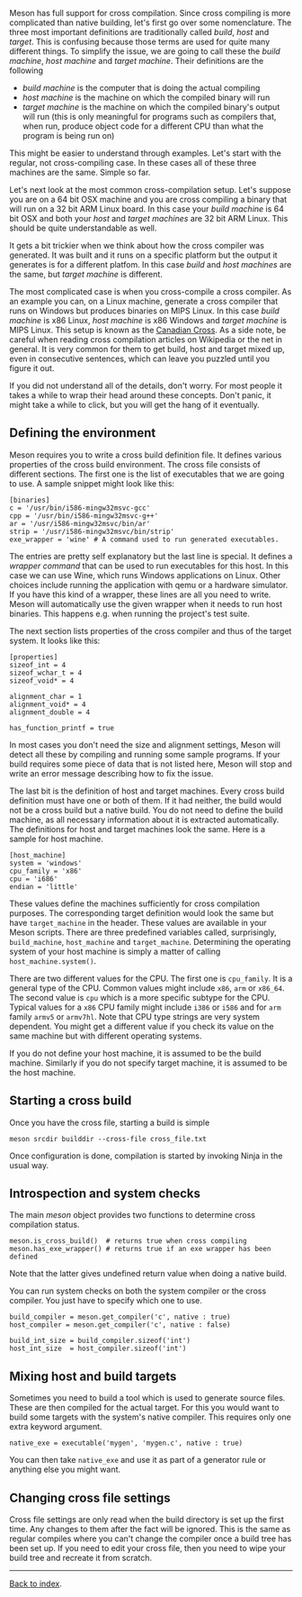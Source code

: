 Meson has full support for cross compilation. Since cross compiling is more complicated than native building, 
let's first go over some nomenclature. The three most important definitions are traditionally called *build*, *host* and *target*. This is confusing because those terms are used for quite many different things. To simplify the issue, we are going to call these the *build machine*, *host machine* and *target machine*. Their definitions are the following

* *build machine* is the computer that is doing the actual compiling
* *host machine* is the machine on which the compiled binary will run
* *target machine* is the machine on which the compiled binary's output will run (this is only meaningful for programs such as compilers that, when run, produce object code for a different CPU than what the program is being run on)

This might be easier to understand through examples. Let's start with the regular, not cross-compiling case. In these cases all of these three machines are the same. Simple so far.

Let's next look at the most common cross-compilation setup. Let's suppose you are on a 64 bit OSX machine and you are cross compiling a binary that will run on a 32 bit ARM Linux board. In this case your *build machine* is 64 bit OSX and both your *host* and *target machines* are 32 bit ARM Linux. This should be quite understandable as well.

It gets a bit trickier when we think about how the cross compiler was generated. It was built and it runs on a specific platform but the output it generates is for a different platfom. In this case *build* and *host machines* are the same, but *target machine* is different.

The most complicated case is when you cross-compile a cross compiler. As an example you can, on a Linux machine, generate a cross compiler that runs on Windows but produces binaries on MIPS Linux. In this case *build machine* is x86 Linux, *host machine* is x86 Windows and *target machine* is MIPS Linux. This setup is known as the [Canadian Cross](https://en.wikipedia.org/wiki/Cross_compiler#Canadian_Cross). As a side note, be careful when reading cross compilation articles on Wikipedia or the net in general. It is very common for them to get build, host and target mixed up, even in consecutive sentences, which can leave you puzzled until you figure it out.

If you did not understand all of the details, don't worry. For most people it takes a while to wrap their head around these concepts. Don't panic, it might take a while to click, but you will get the hang of it eventually.

## Defining the environment

Meson requires you to write a cross build definition file. It defines various properties of the cross build environment. The cross file consists of different sections. The first one is the list of executables that we are going to use. A sample snippet might look like this:

    [binaries]
    c = '/usr/bin/i586-mingw32msvc-gcc'
    cpp = '/usr/bin/i586-mingw32msvc-g++'
    ar = '/usr/i586-mingw32msvc/bin/ar'
    strip = '/usr/i586-mingw32msvc/bin/strip'
    exe_wrapper = 'wine' # A command used to run generated executables.

The entries are pretty self explanatory but the last line is special. It defines a *wrapper command* that can be used to run executables for this host. In this case we can use Wine, which runs Windows applications on Linux. Other choices include running the application with qemu or a hardware simulator. If you have this kind of a wrapper, these lines are all you need to write. Meson will automatically use the given wrapper when it needs to run host binaries. This happens e.g. when running the project's test suite.

The next section lists properties of the cross compiler and thus of the target system. It looks like this:

    [properties]
    sizeof_int = 4
    sizeof_wchar_t = 4
    sizeof_void* = 4

    alignment_char = 1
    alignment_void* = 4
    alignment_double = 4

    has_function_printf = true

In most cases you don't need the size and alignment settings, Meson will detect all these by compiling and running some sample programs. If your build requires some piece of data that is not listed here, Meson will stop and write an error message describing how to fix the issue.

The last bit is the definition of host and target machines. Every cross build definition must have one or both of them. If it had neither, the build would not be a cross build but a native build. You do not need to define the build machine, as all necessary information about it is extracted automatically. The definitions for host and target machines look the same. Here is a sample for host machine.

    [host_machine]
    system = 'windows'
    cpu_family = 'x86'
    cpu = 'i686'
    endian = 'little'

These values define the machines sufficiently for cross compilation purposes. The corresponding target definition would look the same but have `target_machine` in the header. These values are available in your Meson scripts. There are three predefined variables called, surprisingly, `build_machine`, `host_machine` and `target_machine`. Determining the operating system of your host machine is simply a matter of calling `host_machine.system()`.

There are two different values for the CPU. The first one is `cpu_family`. It is a general type of the CPU. Common values might include `x86`, `arm` or `x86_64`. The second value is `cpu` which is a more specific subtype for the CPU. Typical values for a `x86` CPU family might include `i386` or `i586` and for `arm` family `armv5` or `armv7hl`. Note that CPU type strings are very system dependent. You might get a different value if you check its value on the same machine but with different operating systems.

If you do not define your host machine, it is assumed to be the build machine. Similarly if you do not specify target machine, it is assumed to be the host machine.

## Starting a cross build


Once you have the cross file, starting a build is simple

    meson srcdir builddir --cross-file cross_file.txt

Once configuration is done, compilation is started by invoking Ninja in the usual way.

## Introspection and system checks

The main *meson* object provides two functions to determine cross compilation status.

    meson.is_cross_build()  # returns true when cross compiling
    meson.has_exe_wrapper() # returns true if an exe wrapper has been defined

Note that the latter gives undefined return value when doing a native build.

You can run system checks on both the system compiler or the cross compiler. You just have to specify which one to use.

    build_compiler = meson.get_compiler('c', native : true)
    host_compiler = meson.get_compiler('c', native : false)

    build_int_size = build_compiler.sizeof('int')
    host_int_size  = host_compiler.sizeof('int')

## Mixing host and build targets

Sometimes you need to build a tool which is used to generate source files. These are then compiled for the actual target. For this you would want to build some targets with the system's native compiler. This requires only one extra keyword argument.

    native_exe = executable('mygen', 'mygen.c', native : true)

You can then take `native_exe` and use it as part of a generator rule or anything else you might want.

## Changing cross file settings

Cross file settings are only read when the build directory is set up the first time. Any changes to them after the fact will be ignored. This is the same as regular compiles where you can't change the compiler once a build tree has been set up. If you need to edit your cross file, then you need to wipe your build tree and recreate it from scratch.

---

[Back to index](Manual).
